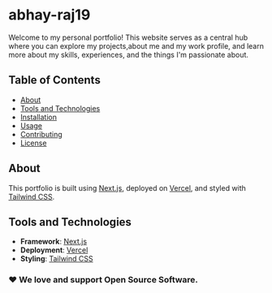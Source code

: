 # abhay-raj19

Welcome to my personal portfolio! This website serves as a central hub where you can explore my projects,about me and my work profile, and learn more about my skills, experiences, and the things I'm passionate about.

## Table of Contents

- [About](#about)
- [Tools and Technologies](#tools-and-technologies)
- [Installation](#installation)
- [Usage](#usage)
- [Contributing](#contributing)
- [License](#license)

## About

This portfolio is built using [Next.js](https://nextjs.org/), deployed on [Vercel](https://vercel.com), and styled with [Tailwind CSS](https://tailwindcss.com/).

## Tools and Technologies

- **Framework**: [Next.js](https://nextjs.org/)
- **Deployment**: [Vercel](https://vercel.com)
- **Styling**: [Tailwind CSS](https://tailwindcss.com/)

### ❤️ We love and support Open Source Software.
